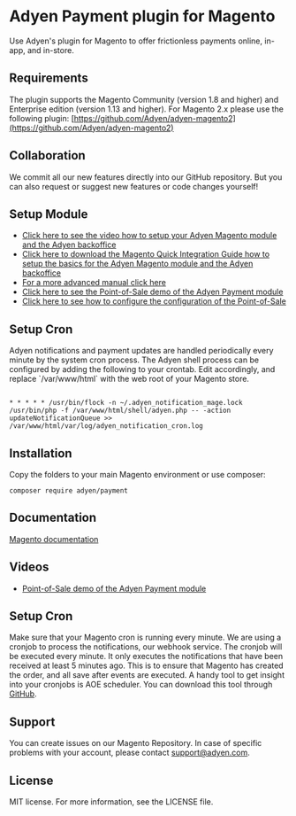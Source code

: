 # Adyen Payment plugin for Magento
Use Adyen's plugin for Magento to offer frictionless payments online, in-app, and in-store.

## Requirements
The plugin supports the Magento Community (version 1.8 and higher) and Enterprise edition (version 1.13 and higher). 
For Magento 2.x please use the following plugin: [https://github.com/Adyen/adyen-magento2](https://github.com/Adyen/adyen-magento2)

## Collaboration
We commit all our new features directly into our GitHub repository.
But you can also request or suggest new features or code changes yourself!

<h2>Setup Module</h2>
<ul>
<li><a target="_blank" href="http://vimeo.com/94005128">Click here to see the video how to setup your Adyen Magento module and the Adyen backoffice</a></li>
<li><a target="_blank" href="https://www.adyen.com/dam/jcr:80ea0213-02cd-43aa-8136-459a471d2a0d/MagentoQuickIntegrationManual.pdf">Click here to download the Magento Quick Integration Guide how to setup the basics for the Adyen Magento module and the Adyen backoffice</a></li>
<li><a target="_blank" href="https://docs.adyen.com/developers/magento#magentointegration">For a more advanced manual click here</a></li>
<li><a target="_blank" href="https://vimeo.com/128983014">Click here to see the Point-of-Sale demo of the Adyen Payment module</a></li>
<li><a target="_blank" href="https://vimeo.com/135459940">Click here to see how to configure the configuration of the Point-of-Sale</a></li>
</ul>

<h2>Setup Cron</h2>
Adyen notifications and payment updates are handled periodically every minute by the system cron process. The Adyen shell process can be configured by adding the following to your crontab. Edit accordingly, and replace `/var/www/html` with the web root of your Magento store. 

<p><code>
* * * * * /usr/bin/flock -n ~/.adyen_notification_mage.lock /usr/bin/php -f /var/www/html/shell/adyen.php -- -action updateNotificationQueue >> /var/www/html/var/log/adyen_notification_cron.log
</code></p>


## Installation
Copy the folders to your main Magento environment or use composer:
```
composer require adyen/payment
```

## Documentation
[Magento documentation](https://docs.adyen.com/developers/plug-ins-and-partners/magento-1)

## Videos
* [Point-of-Sale demo of the Adyen Payment module](https://vimeo.com/128983014)

## Setup Cron
Make sure that your Magento cron is running every minute. We are using a cronjob to process the notifications, our webhook service. The cronjob will be executed every minute. It only executes the notifications that have been received at least 5 minutes ago. This is to ensure that Magento has created the order, and all save after events are executed. A handy tool to get insight into your cronjobs is AOE scheduler. You can download this tool through <a target="_blank" href="https://github.com/AOEpeople/Aoe_Scheduler/releases">GitHub</a>.

## Support
You can create issues on our Magento Repository. In case of specific problems with your account, please contact <a href="mailto:support@adyen.com">support@adyen.com</a>.

## License
MIT license. For more information, see the LICENSE file.